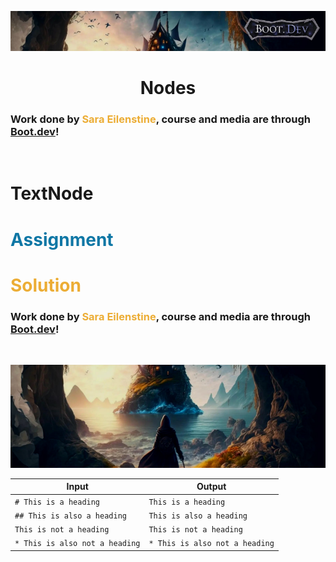 ![alt text](img/image-3.png)

# <div align="center">Nodes</div>

### Work done by <span style="color:#ECAD35">Sara Eilenstine</span>, course and media are through <a href="https://www.boot.dev/">Boot.dev</a>!

<br>

# TextNode


# <span style="color:#0F77A5"><strong>Assignment</strong></span>


# <span style="color:#ECAD35">Solution</span>


### Work done by <span style="color:#ECAD35">Sara Eilenstine</span>, course and media are through <a href="https://www.boot.dev/">Boot.dev</a>!

<br>

![alt text](img/image-4.png)



| Input                          | Output                         |
| ------------------------------ | ------------------------------ |
| `# This is a heading`          | `This is a heading`            |
| `## This is also a heading`    | `This is also a heading`       |
| `This is not a heading`        | `This is not a heading`        |
| `* This is also not a heading` | `* This is also not a heading` |
